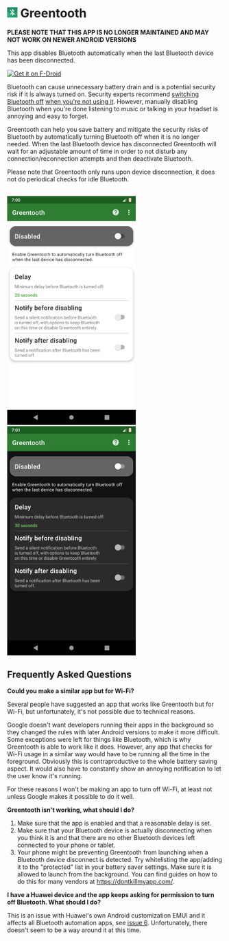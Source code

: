 # <img src="fastlane/metadata/android/en-US/images/icon.png" width="24"> Greentooth

__PLEASE NOTE THAT THIS APP IS NO LONGER MAINTAINED AND MAY NOT WORK ON NEWER ANDROID VERSIONS__

This app disables Bluetooth automatically when the last Bluetooth device has
been disconnected.

[<img src="https://fdroid.gitlab.io/artwork/badge/get-it-on.png"
  alt="Get it on F-Droid"
  height="80">](https://f-droid.org/en/packages/com.smilla.greentooth)
  

Bluetooth can cause unnecessary battery drain and is a potential security risk if
it is always turned on. Security experts recommend [switching Bluetooth off](https://www.webroot.com/us/en/resources/tips-articles/a-review-of-bluetooth-attacks-and-how-to-secure-mobile-workforce-devices) 
 [when you're not using it](https://www.wired.com/story/turn-off-bluetooth-security/).
 However, manually disabling Bluetooth when you're done listening to music or
 talking in your headset is annoying and easy to forget.

Greentooth can help you save battery and mitigate the security risks of Bluetooth
by automatically turning Bluetooth off when it is no longer needed. When the
last Bluetooth device has disconnected Greentooth will wait for an adjustable
amount of time in order to not disturb any connection/reconnection attempts and
then deactivate Bluetooth.

Please note that Greentooth only runs upon device disconnection, it does not do
periodical checks for idle Bluetooth.  
<br/> 

<div>
  <img src="fastlane/metadata/android/en-US/images/phoneScreenshots/1.png" width="300">
  <img src="fastlane/metadata/android/en-US/images/phoneScreenshots/2.png" width="300">
</div>

## Frequently Asked Questions
**Could you make a similar app but for Wi-Fi?**

Several people have suggested an app that works like Greentooth but for Wi-Fi, 
but unfortunately, it's not possible due to technical reasons.  

  Google doesn't want developers running their apps in the background so they
changed the rules with later Android versions to make it more difficult.
Some exceptions were left for things like Bluetooth, which is why Greentooth is
able to work like it does. However, any app that checks for Wi-Fi usage in a
similar way would have to be running all the time in the foreground. Obviously
this is contraproductive to the whole battery saving aspect. It would also have
to constantly show an annoying notification to let the user know it's running.  

  For these reasons I won't be making an app to turn off Wi-Fi,
at least not unless Google makes it possible to do it well.

**Greentooth isn't working, what should I do?**
1. Make sure that the app is enabled and that a reasonable delay is set.
2. Make sure that your Bluetooth device is actually disconnecting when you think it is and that there are no other Bluetooth devices left connected to your phone or tablet.
3. Your phone might be preventing Greentooth from launching when a Bluetooth device disconnect is detected. Try whitelisting the app/adding it to the "protected" list in your battery saver settings. Make sure it is allowed to launch from the background. You can find guides on how to do this for many vendors at https://dontkillmyapp.com/.

**I have a Huawei device and the app keeps asking for permission to turn off Bluetooth. What should I do?**

This is an issue with Huawei's own Android customization EMUI and it affects all Bluetooth automation apps, see [issue 6](https://www.gitlab.com/nbergman/greentooth/issues/6). Unfortunately, there doesn't seem to be a way around it at this time.
